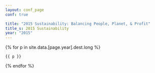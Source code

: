 ```yaml
---
layout: conf_page
conf: true

title: "2015 Sustainability: Balancing People, Planet, & Profit"
title_s: 2015 Sustainability
year: "2015"
---
```


{% for p in site.data.[page.year].dest.long  %}
 
 	{{ p }}

{% endfor %}

